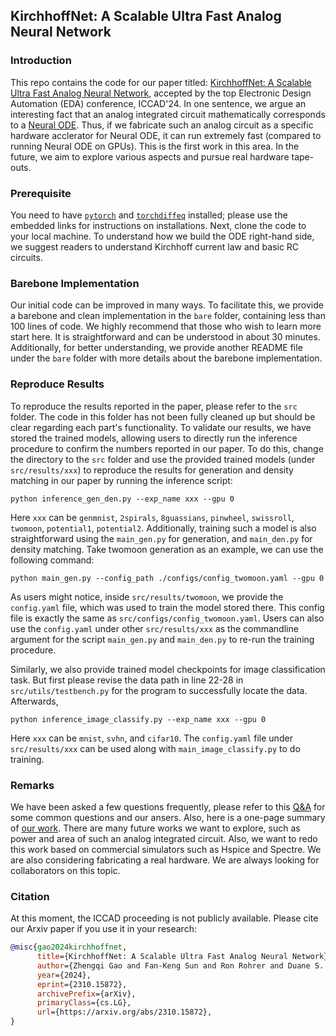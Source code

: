 ## KirchhoffNet: A Scalable Ultra Fast Analog Neural Network

### Introduction

This repo contains the code for our paper titled: [KirchhoffNet: A Scalable Ultra Fast Analog Neural Network](https://arxiv.org/pdf/2310.15872), accepted by the top Electronic Design Automation (EDA) conference, ICCAD'24. In one sentence, we argue an interesting fact that an analog integrated circuit mathematically corresponds to a [Neural ODE](https://arxiv.org/pdf/1806.07366). Thus, if we fabricate such an analog circuit as a specific hardware acclerator for Neural ODE, it can run extremely fast (compared to running Neural ODE on GPUs). This is the first work in this area. In the future, we aim to explore various aspects and pursue real hardware tape-outs.

### Prerequisite

You need to have [`pytorch`](https://pytorch.org/get-started/locally/) and [`torchdiffeq`](https://github.com/rtqichen/torchdiffeq) installed; please use the embedded links for instructions on installations. Next, clone the code to your local machine. To understand how we build the ODE right-hand side, we suggest readers to understand Kirchhoff current law and basic RC circuits.

### Barebone Implementation

Our initial code can be improved in many ways. To facilitate this, we provide a barebone and clean implementation in the `bare` folder, containing less than 100 lines of code. We highly recommend that those who wish to learn more start here. It is straightforward and can be understood in about 30 minutes. Additionally, for better understanding, we provide another README file under the `bare` folder with more details about the barebone implementation.


### Reproduce Results

To reproduce the results reported in the paper, please refer to the `src` folder. The code in this folder has not been fully cleaned up but should be clear regarding each part's functionality. To validate our results, we have stored the trained models, allowing users to directly run the inference procedure to confirm the numbers reported in our paper. To do this, change the directory to the `src` folder and use the provided trained models (under `src/results/xxx`) to reproduce the results for generation and density matching in our paper by running the inference script:

```shell
python inference_gen_den.py --exp_name xxx --gpu 0
```

Here `xxx` can be `genmnist`, `2spirals`, `8guassians`, `pinwheel`, `swissroll`, `twomoon`, `potential1`, `potential2`. Additionally, training such a model is also straightforward using the `main_gen.py` for generation, and `main_den.py` for density matching. Take twomoon generation as an example, we can use the following command:

```shell
python main_gen.py --config_path ./configs/config_twomoon.yaml --gpu 0
```

As users might notice, inside `src/results/twomoon`, we provide the `config.yaml` file, which was used to train the model stored there. This config file is exactly the same as `src/configs/config_twomoon.yaml`. Users can also use the `config.yaml` under other `src/results/xxx` as the commandline argument for the script `main_gen.py` and `main_den.py` to re-run the training procedure.

Similarly, we also provide trained model checkpoints for image classification task. But first please revise the data path in line 22-28 in `src/utils/testbench.py` for the program to successfully locate the data. Afterwards, 

```shell
python inference_image_classify.py --exp_name xxx --gpu 0
```
Here `xxx` can be `mnist`, `svhn`, and `cifar10`. The `config.yaml` file under `src/results/xxx` can be used along with `main_image_classify.py` to do training.

### Remarks

We have been asked a few questions frequently, please refer to this [Q&A](https://zhengqigao.github.io/articles/what_is_kirchhoffnet.pdf) for some common questions and our ansers. Also, here is a one-page summary of [our work](https://zhengqigao.github.io/articles/kirchhoffnet.pdf). There are many future works we want to explore, such as power and area of such an analog integrated circuit. Also, we want to redo this work based on commercial simulators such as Hspice and Spectre. We are also considering fabricating a real hardware. We are always looking for collaborators on this topic.


### Citation

At this moment, the ICCAD proceeding is not publicly available. Please cite our Arxiv paper if you use it in your research:

```bibtex
@misc{gao2024kirchhoffnet,
      title={KirchhoffNet: A Scalable Ultra Fast Analog Neural Network}, 
      author={Zhengqi Gao and Fan-Keng Sun and Ron Rohrer and Duane S. Boning},
      year={2024},
      eprint={2310.15872},
      archivePrefix={arXiv},
      primaryClass={cs.LG},
      url={https://arxiv.org/abs/2310.15872}, 
}
```